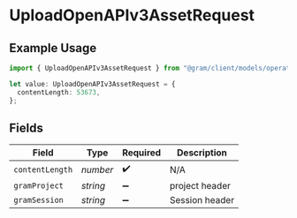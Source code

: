 # UploadOpenAPIv3AssetRequest

## Example Usage

```typescript
import { UploadOpenAPIv3AssetRequest } from "@gram/client/models/operations";

let value: UploadOpenAPIv3AssetRequest = {
  contentLength: 53673,
};
```

## Fields

| Field              | Type               | Required           | Description        |
| ------------------ | ------------------ | ------------------ | ------------------ |
| `contentLength`    | *number*           | :heavy_check_mark: | N/A                |
| `gramProject`      | *string*           | :heavy_minus_sign: | project header     |
| `gramSession`      | *string*           | :heavy_minus_sign: | Session header     |